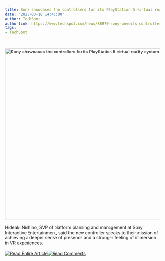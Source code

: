 ```yaml
---
title: Sony showcases the controllers for its PlayStation 5 virtual reality system
date: "2021-03-18 14:41:00"
author: TechSpot
authorlink: https://www.techspot.com/news/88970-sony-unveils-controllers-next-gen-vr-platform-playstation.html
tags:
- TechSpot
---
```

<a href="https://www.techspot.com/news/88970-sony-unveils-controllers-next-gen-vr-platform-playstation.html" target="_blank"><img src="https://static.techspot.com/images2/news/ts3_thumbs/2021/03/2021-03-19-ts3_thumbs-7fc.jpg" width="800" height="560" style="padding: 15px 0" title="Sony showcases the controllers for its PlayStation 5 virtual reality system" /></a><br />Hideaki Nishino, SVP of platform planning and management at Sony Interactive Entertainment, said the new controller speaks to their mission of achieving a deeper sense of presence and a stronger feeling of immersion in VR experiences.<br /><br /><a href="https://www.techspot.com/news/88970-sony-unveils-controllers-next-gen-vr-platform-playstation.html"><img src="https://static.techspot.com/images/rss/rss_buttons_01.png" border="0" alt="Read Entire Article" /></a><a href="https://www.techspot.com/news/88970-sony-unveils-controllers-next-gen-vr-platform-playstation.html#comments"><img src="https://static.techspot.com/images/rss/rss_buttons_02.png" border="0" alt="Read Comments" /></a><br /><br />